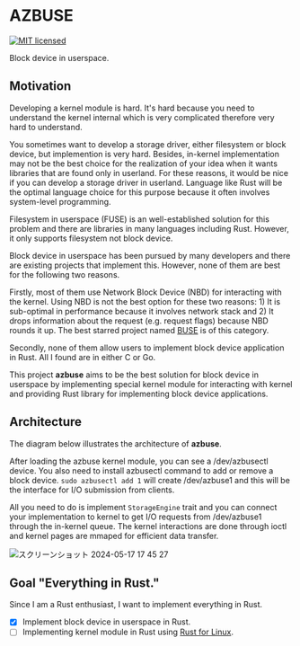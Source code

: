 # AZBUSE

[![MIT licensed](https://img.shields.io/badge/license-MIT-blue.svg)](https://github.com/akiradeveloper/userland-io/blob/master/LICENSE)

Block device in userspace.

## Motivation

Developing a kernel module is hard.
It's hard because you need to understand the kernel internal which is very complicated
therefore very hard to understand.

You sometimes want to develop a storage driver, either filesystem or block device,
but implemention is very hard.
Besides, in-kernel implementation may not be the best choice for the realization of your idea when it wants libraries that are found only in userland.
For these reasons, it would be nice if you can develop a storage driver in userland.
Language like Rust will be the optimal language choice for this purpose
because it often involves system-level programming.

Filesystem in userspace (FUSE) is an well-established solution for this problem
and there are libraries in many languages including Rust.
However, it only supports filesystem not block device.

Block device in userspace has been pursued by many developers and there are existing projects
that implement this. However, none of them are best for the following two reasons.

Firstly, most of them use Network Block Device (NBD) for interacting with the kernel.
Using NBD is not the best option for these two reasons: 1) It is sub-optimal in performance because it involves network stack and 2) It drops information about the request (e.g. request flags) because NBD rounds it up. The best starred project named [BUSE](https://github.com/acozzette/BUSE) is of this category.

Secondly, none of them allow users to implement block device application in Rust. All I found are in either C or Go.

This project **azbuse** aims to be the best solution for block device in userspace
by implementing special kernel module for interacting with kernel and providing Rust library for implementing block device applications.

## Architecture

The diagram below illustrates the architecture of **azbuse**.

After loading the azbuse kernel module, you can see a /dev/azbusectl device.
You also need to install azbusectl command to add or remove a block device.
`sudo azbusectl add 1` will create /dev/azbuse1 and this will be the interface for
I/O submission from clients.

All you need to do is implement `StorageEngine` trait and you can connect your implementation to kernel to get I/O requests from /dev/azbuse1 through the in-kernel queue.
The kernel interactions are done through ioctl and kernel pages are mmaped for efficient data transfer.

![スクリーンショット 2024-05-17 17 45 27](https://github.com/akiradeveloper/userland-io/assets/785824/0d9a003a-1e0e-443d-8963-619752f037f6)

## Goal "Everything in Rust."

Since I am a Rust enthusiast, I want to implement everything in Rust.

- [x] Implement block device in userspace in Rust.
- [ ] Implementing kernel module in Rust using [Rust for Linux](https://rust-for-linux.com/).